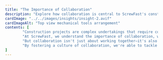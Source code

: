 ```yaml
---
title: "The Importance of Collaboration"
description: "Explore how collaboration is central to ScrewFast's construction approach, driving effective communication and teamwork to achieve outstanding outcomes."
cardImage: "../../images/insights/insight-2.avif"
cardImageAlt: "Top view mechanical tools arrangement"
contents: [
        "Construction projects are complex undertakings that require collaboration and coordination among various stakeholders. From architects and engineers to contractors and suppliers, effective collaboration is essential for success.",
        "At ScrewFast, we understand the importance of collaboration, which is why we prioritize communication and teamwork in everything we do. Whether it's working closely with our clients to understand their needs or partnering with other industry professionals to deliver comprehensive solutions, collaboration is at the heart of our approach.",
        "But collaboration isn't just about working together—it's also about sharing knowledge and expertise. That's why we're committed to providing valuable resources and support to our clients, empowering them to make informed decisions and achieve their goals.",
        "By fostering a culture of collaboration, we're able to tackle even the most complex challenges and deliver exceptional results. Together, we can build a better future for the construction industry."
]
---
```

